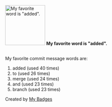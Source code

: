 <img src="https://github.com/my-badges/my-badges/blob/master/src/all-badges/favorite-word/favorite-word.png?raw=true" alt="My favorite word is &quot;added&quot;." title="My favorite word is &quot;added&quot;." width="128">
<strong>My favorite word is &quot;added&quot;.</strong>
<br><br>

My favorite commit message words are:

1. added (used 40 times)
2. to (used 26 times)
3. merge (used 24 times)
4. and (used 23 times)
5. branch (used 23 times)


Created by <a href="https://github.com/my-badges/my-badges">My Badges</a>